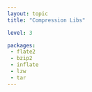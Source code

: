 ```yaml
---
layout: topic
title: "Compression Libs"

level: 3

packages:
 - flate2
 - bzip2
 - inflate
 - lzw
 - tar
---
```

